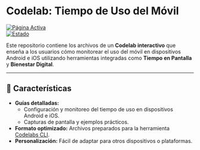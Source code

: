 # Codelab: Tiempo de Uso del Móvil

[![Página Activa](https://img.shields.io/badge/Página-Activa-success?style=flat-square)](https://probable-tribble-pl4o4wm.pages.github.io/)  
[![Estado](https://img.shields.io/badge/Estado-En%20desarrollo-yellow?style=flat-square)](https://github.com/IES-Rafael-Alberti/Codelab_TiempodeUsoAndroid)   

Este repositorio contiene los archivos de un **Codelab interactivo** que enseña a los usuarios cómo monitorear el uso del móvil en dispositivos Android e iOS utilizando herramientas integradas como **Tiempo en Pantalla** y **Bienestar Digital**.  

---

## 🚀 Características

- **Guías detalladas:**  
  - Configuración y monitoreo del tiempo de uso en dispositivos Android e iOS.
  - Capturas de pantalla y ejemplos prácticos.  
- **Formato optimizado:** Archivos preparados para la herramienta [Codelabs CLI](https://github.com/googlecodelabs/tools).  
- **Personalización:** Fácil de adaptar para otros dispositivos o plataformas.  
